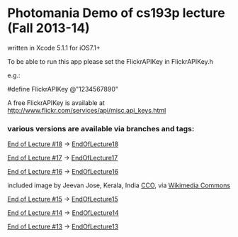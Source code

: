# Photomania Demo of cs193p lecture (Fall 2013-14)

written in Xcode 5.1.1 for iOS7.1+


To be able to run this app please set the FlickrAPIKey in FlickrAPIKey.h

e.g.:

#define FlickrAPIKey @"1234567890"

A free FlickrAPIKey is available at
   http://www.flickr.com/services/api/misc.api_keys.html


### various versions are available via branches and tags:

[End of Lecture #18](http://cs193p.m2m.at/cs193p-lecture-18-localization-adding-ui-to-settings-fall-2013-14/) -> [EndOfLecture18](https://github.com/m2mtech/photomania-2013-14/tree/EndOfLecture18)

[End of Lecture #17](http://cs193p.m2m.at/cs193p-lecture-17-camera-core-motion-application-lifecycle-fall-2013-14/) -> [EndOfLecture17](https://github.com/m2mtech/photomania-2013-14/tree/EndOfLecture17)

[End of Lecture #16](http://cs193p.m2m.at/cs193p-lecture-16-modal-segues-text-fields-alerts-and-action-sheets-fall-2013-14/) -> [EndOfLecture16](https://github.com/m2mtech/photomania-2013-14/tree/EndOfLecture16)

included image by Jeevan Jose, Kerala, India [CCO](http://creativecommons.org/publicdomain/zero/1.0/deed.en), via [Wikimedia Commons](http://commons.wikimedia.org/wiki/File%3ACommon_Jezebel_Delias_eucharis_by_kadavoor_3.jpg)

[End of Lecture #15](http://cs193p.m2m.at/cs193p-lecture-15-mapkit-and-embed-segue-fall-2013-14/) -> [EndOfLecture15](https://github.com/m2mtech/photomania-2013-14/tree/EndOfLecture15)

[End of Lecture #14](http://cs193p.m2m.at/cs193p-lecture-14-uiapplication-network-activity-indicator-and-maps-fall-2013-14/) -> [EndOfLecture14](https://github.com/m2mtech/photomania-2013-14/tree/EndOfLecture14)

[End of Lecture #13](http://cs193p.m2m.at/cs193p-lecture-13-core-data-and-table-view-2013-14/) -> [EndOfLecture13](https://github.com/m2mtech/photomania-2013-14/tree/EndOfLecture13)

